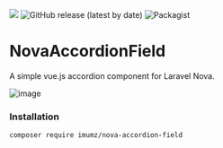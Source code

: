 ![](https://img.shields.io/github/stars/iMuMz/NovaAccordionField?&style=flat-square)
![GitHub release (latest by date)](https://img.shields.io/github/v/release/iMuMz/NovaAccordionField?color=yellow&style=flat-square)
![Packagist](https://img.shields.io/packagist/dt/imumz/nova-accordion-field?color=green&logo=testing&style=flat-square)
# NovaAccordionField
A simple vue.js accordion component for Laravel Nova.

![image](https://user-images.githubusercontent.com/22936672/83330424-0ff5a000-a28f-11ea-935b-cf9d68c3925e.png)

### Installation

```
composer require imumz/nova-accordion-field
```
